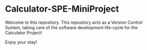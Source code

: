 # Calculator-SPE-MiniProject

Welcome to this repository. This repository acts as a Version Control System, taking care of the software development life-cycle for the Calculator Project!

Enjoy your stay!
